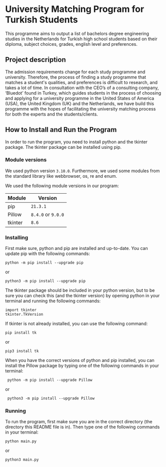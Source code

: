 # University Matching Program for Turkish Students

This programme aims to output a list of bachelors degree engineering studies in the Netherlands for Turkish high school students based on their diploma, subject choices, grades, english level and preferences. 

## Project description
The admission requirements change for each study programme and university. Therefore, the process of finding a study programme that matches a student's qualities, and preferences is difficult to research, and takes a lot of time. In consultation with the CEO’s of a consulting company, ‘Bluedot’ found in Turkey, which  guides students in the process of choosing and applying for a university programme in the United States of America (USA), the United Kingdom (UK) and the Netherlands, we have build this programme with the hopes of facilitating the university matching process for both the experts and the students/clients.


## How to Install and Run the Program

In order to run the program, you need to install python and the tkinter package. The tkinter package can be installed using pip. 

### Module versions

We used python version `3.10.0`. Furthermore, we used some modules from the standard library like webbrowser, os, re and enum.

We used the following module versions in our program:

| Module | Version |
| ----------- | ----------- |
| pip | `21.3.1` |
| Pillow | `8.4.0` or `9.0.0`|
| tkinter | `8.6` |

### Installing

First make sure, python and pip are installed and up-to-date. 
You can update pip with the following commands:

``` python -m pip install --upgrade pip ```

or 

``` python3 -m pip install --upgrade pip ```

The tkinter package should be included in your python version, but to be sure you can check this (and the tkinter version) by opening python in your terminal and running the following commands:

``` 
import tkinter
tkinter.TkVersion
```

If tkinter is not already installed, you can use the following command:

``` pip install tk ```

or 

``` pip3 install tk ```

When you have the correct versions of python and pip installed, you can install the Pillow package by typing one of the following commands in your terminal:

```  python -m pip install --upgrade Pillow ```

or 

```  python3 -m pip install --upgrade Pillow ```

[comment]: <> (For windows:)

[comment]: <> (``` pip install tk ```)

[comment]: <> (For MACOS:)

[comment]: <> (``` pip3 install tk ```)

### Running

To run the program, first make sure you are in the correct directory (the directory this README file is in).
Then type one of the following commands in your terminal:

``` python main.py ```

or

``` python3 main.py ```
